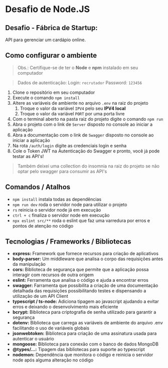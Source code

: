 # **Desafio de Node.JS**

## Desafio - Fábrica de Startup:
API para gerenciar um cardápio online.

## Como configurar o ambiente
> Obs.: Certifique-se de ter o **Node** e **npm** instalado em seu computador

> Dados de autenticação: Login: `recrutador` Password: `123456`


 1. Clone o repositório em seu computador
 2. Execute o comando `npm install`
 3. Altere as variáveis de ambiente no arquivo `.env` na raiz do projeto
    1. Troque o valor da variável `IPV4` pelo seu **IPV4 local**
    2. Troque o valor da variável `PORT` por uma porta livre
 4. Com o terminal aberto na pasta raiz do projeto digite o comando `npm run`
 5. Abra o projeto com o link de `Server` disposto no console ao iniciar a aplicação
 6. Abra a documentação com o link de `Swagger` disposto no console ao iniciar a aplicação
 7. Na rota `/auth/login` digite as credenciais login e senha
 8. Cole o Token JWT na Autenticação do Swagger e pronto, você já pode testar as API's!

> Também deixei uma collection do insomnia na raiz do projeto se não optar pelo swagger para consumir as API's

## Comandos / Atalhos

- `npm install` instala todas as dependências
- `npm run dev` roda o servidor node para utilizar o projeto
- `rs` reinicia o servidor node já em execução
- `ctrl + c` finaliza o servidor node em execução
- `npx eslint src/**` roda o eslint que faz uma varredura por erros e pontos de atenção no código

## Tecnologias / Frameworks / Bibliotecas

- **express:** Framework que fornece recursos para criação de aplicativos
- **body-parser:** Um middleware que analisa o corpo das requisições antes da manipulação
- **cors:** Biblioteca de segurança que permite que a aplicação possa interagir com recursos de outra origem
- **eslint:** Ferramenta que analisa o código e ajuda a encontrar erros 
- **swagger:** Farramenta que possibilita a criação de uma documentação detalhada das requisições possibilitando testes e dispensando a utilização de um API Client
- **typescript / ts-node:** Adiciona tipagem ao javascript ajudando a evitar erros e deixando o desenvolvimento mais eficiente
- **bcrypt:** Biblioteca para criptografia de senha utilizado para garantir a segurança
- **dotenv:** Biblioteca que carrega as variáveis de ambiente do arquivo .env facilitando o uso de variáveis globais
- **jsonwebtoken:** Biblioteca para criação de uma assinatura usada para autenticar o usuário
- **mongoose:** Biblioteca para conexão com o banco de dados MongoDB
- **@types/...:** Tipagem das bibliotecas para suporte ao typescript
- **nodemon:** Dependência que monitora o código e reinicia o servidor node após alguma alteração no código
